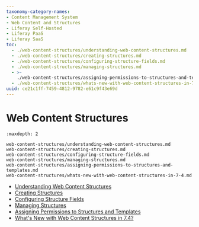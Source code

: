 ```yaml
---
taxonomy-category-names:
- Content Management System
- Web Content and Structures
- Liferay Self-Hosted
- Liferay PaaS
- Liferay SaaS
toc:
  - ./web-content-structures/understanding-web-content-structures.md
  - ./web-content-structures/creating-structures.md
  - ./web-content-structures/configuring-structure-fields.md
  - ./web-content-structures/managing-structures.md
  - >-
    ./web-content-structures/assigning-permissions-to-structures-and-templates.md
  - ./web-content-structures/whats-new-with-web-content-structures-in-7-4.md
uuid: ce21c1ff-7459-4812-9782-e61c9f43e69d
---
```

# Web Content Structures

```{toctree}
:maxdepth: 2

web-content-structures/understanding-web-content-structures.md
web-content-structures/creating-structures.md
web-content-structures/configuring-structure-fields.md
web-content-structures/managing-structures.md
web-content-structures/assigning-permissions-to-structures-and-templates.md
web-content-structures/whats-new-with-web-content-structures-in-7-4.md
```

- [Understanding Web Content Structures](./web-content-structures/understanding-web-content-structures.md)
- [Creating Structures](./web-content-structures/creating-structures.md)
- [Configuring Structure Fields](./web-content-structures/configuring-structure-fields.md)
- [Managing Structures](./web-content-structures/managing-structures.md)
- [Assigning Permissions to Structures and Templates](./web-content-structures/assigning-permissions-to-structures-and-templates.md)
- [What's New with Web Content Structures in 7.4?](./web-content-structures/whats-new-with-web-content-structures-in-7-4.md)
